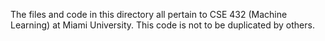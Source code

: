 The files and code in this directory all pertain to CSE 432 (Machine Learning) at Miami University. This code is not to be duplicated by others.
